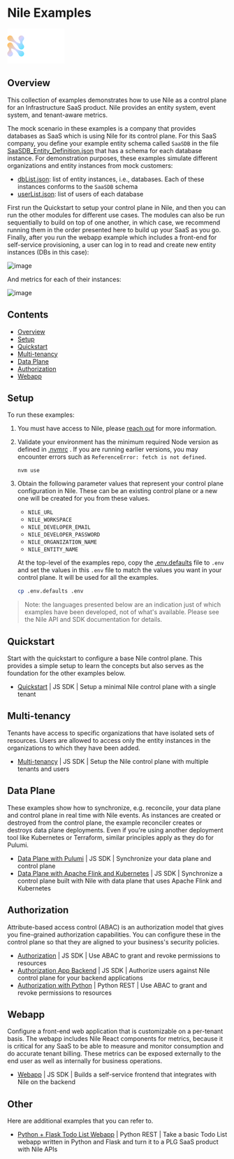 # Nile Examples

![image](images/Nile-text-logo.png)

## Overview

This collection of examples demonstrates how to use Nile as a control plane for an Infrastructure SaaS product.
Nile provides an entity system, event system, and tenant-aware metrics.

The mock scenario in these examples is a company that provides databases as SaaS which is using Nile for its control plane.
For this SaaS company, you define your example entity schema called `SaaSDB` in the file [SaaSDB_Entity_Definition.json](quickstart/src/models/SaaSDB_Entity_Definition.json) that has a schema for each database instance.
For demonstration purposes, these examples simulate different organizations and entity instances from mock customers:

- [dbList.json](quickstart/src/datasets/dbList.json): list of entity instances, i.e., databases. Each of these instances conforms to the `SaaSDB` schema
- [userList.json](quickstart/src/datasets/userList.json): list of users of each database

First run the Quickstart to setup your control plane in Nile, and then you can run the other modules for different use cases.
The modules can also be run sequentially to build on top of one another, in which case, we recommend running them in the order presented here to build up your SaaS as you go.
Finally, after you run the webapp example which includes a front-end for self-service provisioning, a user can log in to read and create new entity instances (DBs in this case):

![image](webapp/images/instances.png)

And metrics for each of their instances:

![image](webapp/images/metrics.png)

## Contents

* [Overview](#overview)
* [Setup](#setup)
* [Quickstart](#quickstart)
* [Multi-tenancy](#multi-tenancy)
* [Data Plane](#data-plane)
* [Authorization](#authorization)
* [Webapp](#webapp)

## Setup

To run these examples:

1. You must have access to Nile, please [reach out](https://www.thenile.dev) for more information.

2. Validate your environment has the minimum required Node version as defined in [.nvmrc](./.nvmrc) .  If you are running earlier versions, you may encounter errors such as `ReferenceError: fetch is not defined`.

   ```
   nvm use
   ```
   
3. Obtain the following parameter values that represent your control plane configuration in Nile.
These can be an existing control plane or a new one will be created for you from these values.

   - `NILE_URL`
   - `NILE_WORKSPACE`
   - `NILE_DEVELOPER_EMAIL`
   - `NILE_DEVELOPER_PASSWORD`
   - `NILE_ORGANIZATION_NAME`
   - `NILE_ENTITY_NAME`

   At the top-level of the examples repo, copy the [.env.defaults](.env.defaults) file to `.env` and set the values in this `.env` file to match the values you want in your control plane.  It will be used for all the examples.

   ```bash
   cp .env.defaults .env
   ```

> Note: the languages presented below are an indication just of which examples have been developed, not of what's available.
> Please see the Nile API and SDK documentation for details.

## Quickstart

Start with the quickstart to configure a base Nile control plane.
This provides a simple setup to learn the concepts but also serves as the foundation for the other examples below.

- [Quickstart](quickstart) | JS SDK | Setup a minimal Nile control plane with a single tenant

## Multi-tenancy

Tenants have access to specific organizations that have isolated sets of resources.
Users are allowed to access only the entity instances in the organizations to which they have been added.

- [Multi-tenancy](multi-tenancy/) | JS SDK | Setup the Nile control plane with multiple tenants and users

## Data Plane

These examples show how to synchronize, e.g. reconcile, your data plane and control plane in real time with Nile events.
As instances are created or destroyed from the control plane, the example reconciler creates or destroys data plane deployments.
Even if you're using another deployment tool like Kubernetes or Terraform, similar principles apply as they do for Pulumi.

- [Data Plane with Pulumi](data-plane/pulumi/) | JS SDK | Synchronize your data plane and control plane
- [Data Plane with Apache Flink and Kubernetes](data-plane/k8s/)  | JS SDK | Synchronize a control plane built with Nile with data plane that uses Apache Flink and Kubernetes

## Authorization

Attribute-based access control (ABAC) is an authorization model that gives you fine-grained authorization capabilities.
You can configure these in the control plane so that they are aligned to your business's security policies.

- [Authorization](authz/) | JS SDK | Use ABAC to grant and revoke permissions to resources
- [Authorization App Backend](authz-be/) | JS SDK | Authorize users against Nile control plane for your backend applications
- [Authorization with Python](authz-python/) | Python REST | Use ABAC to grant and revoke permissions to resources

## Webapp

Configure a front-end web application that is customizable on a per-tenant basis.
The webapp includes Nile React components for metrics, because it is critical for any SaaS to be able to measure and monitor consumption and do accurate tenant billing.
These metrics can be exposed externally to the end user as well as internally for business operations.

- [Webapp](webapp/) | JS SDK | Builds a self-service frontend that integrates with Nile on the backend

## Other

Here are additional examples that you can refer to.

- [Python + Flask Todo List Webapp](python-flask-todo-list/) | Python REST | Take a basic Todo List webapp written in Python and Flask and turn it to a PLG SaaS product with Nile APIs
